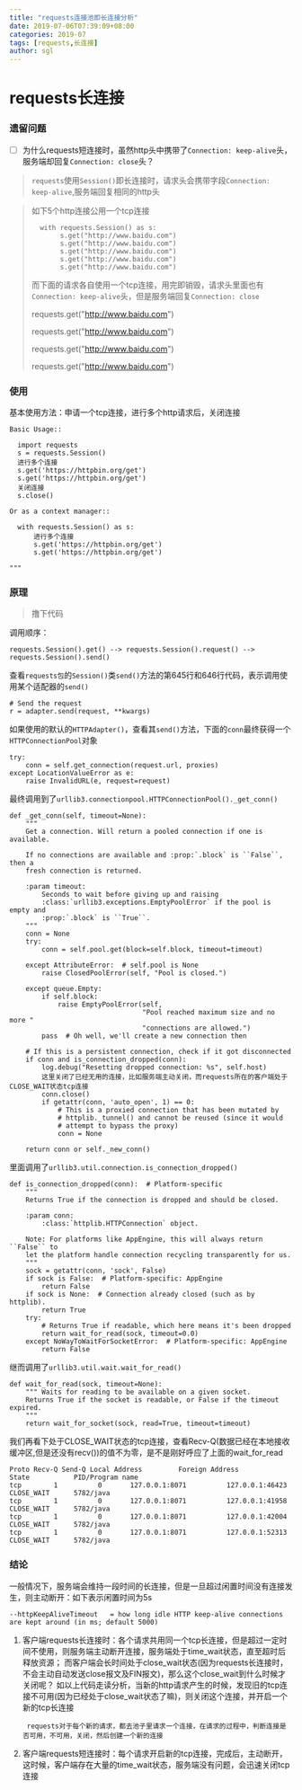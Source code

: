 ```yaml
---
title: "requests连接池即长连接分析"
date: 2019-07-06T07:39:09+08:00
categories: 2019-07
tags: [requests,长连接]
author: sgl
---
```


requests长连接
====

### 遗留问题


 - [ ] 为什么requests短连接时，虽然http头中携带了`Connection: keep-alive`头，服务端却回复`Connection: close`头？


> `requests`使用`Session()`即长连接时，请求头会携带字段`Connection: keep-alive`,服务端回复相同的http头
        
> 如下5个http连接公用一个tcp连接
>
>       with requests.Session() as s:
>            s.get("http://www.baidu.com")
>            s.get("http://www.baidu.com")
>            s.get("http://www.baidu.com")
>            s.get("http://www.baidu.com")
>            s.get("http://www.baidu.com")
>
>而下面的请求各自使用一个tcp连接，用完即销毁，请求头里面也有`Connection: keep-alive`头，但是服务端回复`Connection: close`
>
>requests.get("http://www.baidu.com")
>
>requests.get("http://www.baidu.com")
>
>requests.get("http://www.baidu.com")
>
>requests.get("http://www.baidu.com")

### 使用

基本使用方法：申请一个tcp连接，进行多个http请求后，关闭连接
    
    Basic Usage::

      import requests
      s = requests.Session()
      进行多个连接
      s.get('https://httpbin.org/get')      
      s.get('https://httpbin.org/get')
      关闭连接  
      s.close()
    
    Or as a context manager::
        
      with requests.Session() as s:
          进行多个连接  
          s.get('https://httpbin.org/get')      
          s.get('https://httpbin.org/get')          
      
    """
    
### 原理
> 撸下代码

调用顺序：    
    
    requests.Session().get() --> requests.Session().request() --> requests.Session().send()
    
查看`requests包`的`Session()`类`send()`方法的第645行和646行代码，表示调用使用某个适配器的`send()`

    # Send the request
    r = adapter.send(request, **kwargs)

如果使用的默认的`HTTPAdapter()`，查看其`send()`方法，下面的`conn`最终获得一个`HTTPConnectionPool`对象

    try:
        conn = self.get_connection(request.url, proxies)
    except LocationValueError as e:
        raise InvalidURL(e, request=request)
        


最终调用到了`urllib3.connectionpool.HTTPConnectionPool()._get_conn()`

    def _get_conn(self, timeout=None):
        """
        Get a connection. Will return a pooled connection if one is available.

        If no connections are available and :prop:`.block` is ``False``, then a
        fresh connection is returned.

        :param timeout:
            Seconds to wait before giving up and raising
            :class:`urllib3.exceptions.EmptyPoolError` if the pool is empty and
            :prop:`.block` is ``True``.
        """
        conn = None
        try:
            conn = self.pool.get(block=self.block, timeout=timeout)

        except AttributeError:  # self.pool is None
            raise ClosedPoolError(self, "Pool is closed.")

        except queue.Empty:
            if self.block:
                raise EmptyPoolError(self,
                                     "Pool reached maximum size and no more "
                                     "connections are allowed.")
            pass  # Oh well, we'll create a new connection then

        # If this is a persistent connection, check if it got disconnected
        if conn and is_connection_dropped(conn):
            log.debug("Resetting dropped connection: %s", self.host)
            这里关闭了已经无用的连接，比如服务端主动关闭，而requests所在的客户端处于CLOSE_WAIT状态tcp连接
            conn.close()
            if getattr(conn, 'auto_open', 1) == 0:
                # This is a proxied connection that has been mutated by
                # httplib._tunnel() and cannot be reused (since it would
                # attempt to bypass the proxy)
                conn = None

        return conn or self._new_conn()            
        
里面调用了`urllib3.util.connection.is_connection_dropped()`    

    def is_connection_dropped(conn):  # Platform-specific
        """
        Returns True if the connection is dropped and should be closed.
    
        :param conn:
            :class:`httplib.HTTPConnection` object.
    
        Note: For platforms like AppEngine, this will always return ``False`` to
        let the platform handle connection recycling transparently for us.
        """
        sock = getattr(conn, 'sock', False)
        if sock is False:  # Platform-specific: AppEngine
            return False
        if sock is None:  # Connection already closed (such as by httplib).
            return True
        try:
            # Returns True if readable, which here means it's been dropped
            return wait_for_read(sock, timeout=0.0)
        except NoWayToWaitForSocketError:  # Platform-specific: AppEngine
            return False
            
继而调用了`urllib3.util.wait.wait_for_read()`
    
    def wait_for_read(sock, timeout=None):
        """ Waits for reading to be available on a given socket.
        Returns True if the socket is readable, or False if the timeout expired.
        """
        return wait_for_socket(sock, read=True, timeout=timeout)
                   
我们再看下处于CLOSE_WAIT状态的tcp连接，查看Recv-Q(数据已经在本地接收缓冲区,但是还没有recv())的值不为零，是不是刚好呼应了上面的wait_for_read

    Proto Recv-Q Send-Q Local Address         Foreign Address         State           PID/Program name
    tcp        1          0       127.0.0.1:8071          127.0.0.1:46423        CLOSE_WAIT      5782/java
    tcp        1          0       127.0.0.1:8071          127.0.0.1:41958         CLOSE_WAIT      5782/java
    tcp        1          0       127.0.0.1:8071          127.0.0.1:42004        CLOSE_WAIT      5782/java
    tcp        1          0       127.0.0.1:8071          127.0.0.1:52313         CLOSE_WAIT      5782/java                     
    
### 结论

一般情况下，服务端会维持一段时间的长连接，但是一旦超过闲置时间没有连接发生，则主动断开：如下表示闲置时间为5s

    --httpKeepAliveTimeout   = how long idle HTTP keep-alive connections are kept around (in ms; default 5000)

1. 客户端requests长连接时：各个请求共用同一个tcp长连接，但是超过一定时间不使用，则服务端主动断开连接，服务端处于time_wait状态，直至超时后释放资源；
而客户端会长时间处于close_wait状态(因为requests长连接时，不会主动自动发送close报文及FIN报文)，那么这个close_wait到什么时候才关闭呢？
如以上代码走读分析，当新的http请求产生的时候，发现旧的tcp连接不可用(因为已经处于close_wait状态了嘛)，则关闭这个连接，并开启一个新的tcp长连接

        requests对于每个新的请求，都去池子里请求一个连接，在请求的过程中，判断连接是否可用，不可用，关闭，然后创建一个新的连接

2. 客户端requests短连接时：每个请求开启新的tcp连接，完成后，主动断开，这时候，客户端存在大量的time_wait状态，服务端没有问题，会迅速关闭tcp连接    